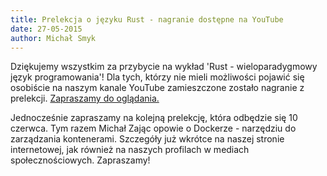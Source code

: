 ```yaml
---
title: Prelekcja o języku Rust - nagranie dostępne na YouTube
date: 27-05-2015
author: Michał Smyk
---
```

Dziękujemy wszystkim za przybycie na wykład 'Rust - wieloparadygmowy język programowania'! Dla tych, którzy nie mieli możliwości pojawić się osobiście na naszym kanale YouTube zamieszczone zostało nagranie z prelekcji. <a href="https://www.youtube.com/watch?v=bjYNwnzS_LU">Zapraszamy do oglądania.</a>

Jednocześnie zapraszamy na kolejną prelekcję, która odbędzie się 10 czerwca. Tym razem Michał Zając opowie o Dockerze - narzędziu do zarządzania kontenerami. Szczegóły już wkrótce na naszej stronie internetowej, jak również na naszych profilach w mediach społecznościowych. Zapraszamy!

